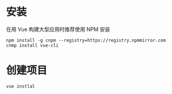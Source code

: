 # 安装
在用 Vue 构建大型应用时推荐使用 NPM 安装

    npm install -g cnpm --registry=https://registry.npmmirror.com
    cnmp install vue-cli

# 创建项目

    vue instlal     